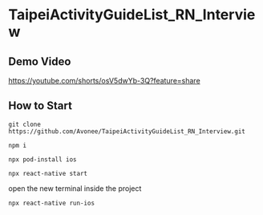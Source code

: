 # TaipeiActivityGuideList_RN_Interview

## Demo Video
https://youtube.com/shorts/osV5dwYb-3Q?feature=share

## How to Start

```
git clone https://github.com/Avonee/TaipeiActivityGuideList_RN_Interview.git
```
```
npm i
```
```
npx pod-install ios
```
```
npx react-native start
```
open the new terminal inside the project
```
npx react-native run-ios
```

